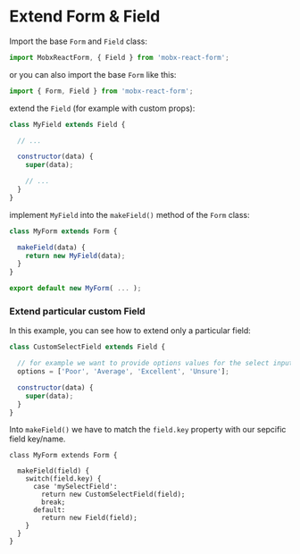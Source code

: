 # Extend Form & Field

Import the base `Form` and `Field` class:

```javascript
import MobxReactForm, { Field } from 'mobx-react-form';
```

or you can also import the base `Form` like this:

```javascript
import { Form, Field } from 'mobx-react-form';
```

extend the `Field` (for example with custom props):

```javascript
class MyField extends Field {

  // ...

  constructor(data) {
    super(data);

    // ...
  }
}
```

implement `MyField` into the `makeField()` method of the `Form` class:

```javascript
class MyForm extends Form {

  makeField(data) {
    return new MyField(data);
  }
}

export default new MyForm( ... );
```

### Extend particular custom Field

In this example, you can see how to extend only a particular field:

```javascript
class CustomSelectField extends Field {

  // for example we want to provide options values for the select input
  options = ['Poor', 'Average', 'Excellent', 'Unsure'];

  constructor(data) {
    super(data);
  }
}
```

Into `makeField()` we have to match the `field.key` property with our sepcific field key/name.

```
class MyForm extends Form {

  makeField(field) {
    switch(field.key) {
      case 'mySelectField':
        return new CustomSelectField(field);
        break;
      default:
        return new Field(field);
    }
  }
}
